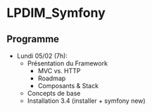 # LPDIM_Symfony

## Programme
* Lundi 05/02 (7h): 
    * Présentation du Framework 
        * MVC vs. HTTP
        * Roadmap
        * Composants & Stack
    * Concepts de base
    * Installation 3.4 (installer + symfony new)
